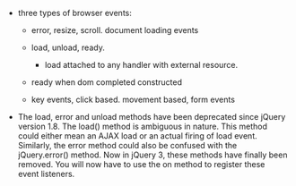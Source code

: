 - three types of browser events:
  - error, resize, scroll.
document loading events
  - load, unload, ready.
    - load attached to any handler with external resource.

  - ready when dom completed constructed
  - key events, click based. movement based, form events

- The load, error and unload methods have been deprecated since jQuery version 1.8. The load() method is ambiguous in nature. This method could either mean an AJAX load or an actual firing of load event. Similarly, the error method could also be confused with the jQuery.error() method. Now in jQuery 3, these methods have finally been removed. You will now have to use the on method to register these event listeners.